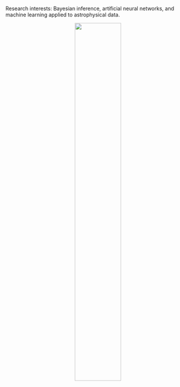 <!-- Computational physicist and writer. -->

Research interests: Bayesian inference, artificial neural networks, and machine learning applied to astrophysical data.

<p align="center">
  <img width="50%" src="https://github-readme-stats.vercel.app/api?username=igomezv&show_icons=true&theme=dark" />
</p>



<!-- <img width="50%" src="https://github-readme-streak-stats.herokuapp.com/?user=igomezv&theme=dark" />  
... [![Isidro's github stats](https://github-readme-stats.vercel.app/api?username=igomezv&hide=issues&show_icons=true&theme=dark)](https://github.com/anuraghazra/github-readme-stats)
![](https://github-profile-summary-cards.vercel.app/api/cards/profile-details?username=igomezv&theme=default)

[![Top Langs](https://github-readme-stats.vercel.app/api/top-langs/?username=igomezv&layout=compact&hide=Ada,Makefile&langs_count=20)](https://github.com/anuraghazra/github-readme-stats)
-->
